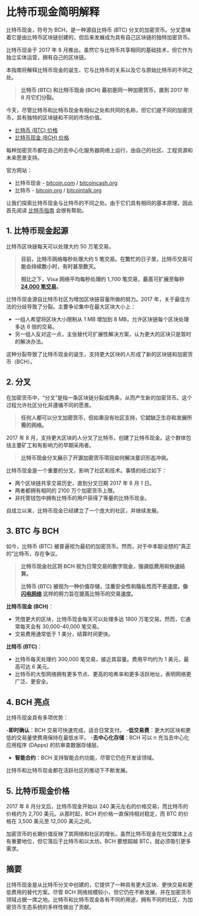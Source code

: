 # 比特币现金简明解释

比特币现金，符号为 BCH，是一种源自比特币 (BTC) 分叉的加密货币。分叉意味着它是由比特币区块链创建的，但后来发展成为具有自己区块链的独特加密货币。

比特币现金于 2017 年 8 月推出。虽然它与比特币共享相同的基础技术，但它作为独立实体运营，拥有自己的区块链。

本指南将解释比特币现金的诞生、它与比特币的关系以及它与原始比特币的不同之处。

> **比特币 (BTC) 和比特币现金 (BCH) 最初是同一种加密货币，直到 2017 年 8 月它们分裂。**

今天，尽管比特币和比特币现金有相似之处和共同的名称，但它们是不同的加密货币，具有独特的区块链和不同的市场价值。

- [比特币 (BTC) 价格](https://coinmarketcap.com/currencies/bitcoin/)
- [比特币现金 (BCH) 价格](https://coinmarketcap.com/currencies/bitcoin-cash/)

每种加密货币都在自己的去中心化服务器网络上运行，由自己的社区、工程资源和未来愿景支持。

官方网站：
- 比特币现金 - [bitcoin.com](https://www.bitcoin.com) / [bitcoincash.org](https://www.bitcoincash.org)
- 比特币 - [bitcoin.org](https://www.bitcoin.org) / [bitcointalk.org](https://bitcointalk.org)

让我们探索比特币现金与比特币的不同之处。由于它们具有相同的基本原理，因此首先阅读 [比特币指南](bitcoin.md) 会很有帮助。

## 1. 比特币现金起源

比特币区块链每天可以处理大约 50 万笔交易。

>**目前，比特币网络每秒处理大约 5 笔交易。在繁忙的日子里，比特币交易可能会持续数小时，有时甚至数天。**
>
> **相比之下，Visa 网络平均每秒处理约 1,700 笔交易，最高可扩展至每秒 [24,000 笔交易](https://usa.visa.com/run-your-business/small-business-tools/retail.html)。**

比特币现金源自比特币社区为增加区块链容量所做的努力。2017 年，关于最佳方法的分歧导致了分裂。主要争论集中在最大区块大小上：

- 一组人希望将区块大小限制从 1 MB 增加到 8 MB，允许区块链每个区块处理多达 8 倍的交易。
- 另一组人反对这一点，主张替代可扩展性解决方案，认为更大的区块只是暂时的解决办法。

这种分裂导致了比特币现金的诞生，支持更大区块的人形成了新的区块链和加密货币（BCH）。

## 2. 分叉

在加密货币中，“分叉”是指一条区块链分裂成两条，从而产生新的加密货币。这个过程允许社区分化并遵循不同的愿景。

> **任何人都可以分叉加密货币，但如果没有社区支持，它就缺乏生存和发展所需的网络。**

2017 年 8 月，支持更大区块的人分叉了比特币，创建了比特币现金。这个群体包括主要矿工和有影响力的早期采用者。

> **比特币现金分叉展示了开源加密货币项目如何解决意识形态冲突。**

比特币现金是一个重要的分叉，影响了社区和技术。事情的经过如下：

- 两个区块链共享交易历史，直到分叉日期 2017 年 8 月 1 日。
- 两者都拥有相同的 2100 万个加密货币上限。
- 非托管钱包中拥有比特币的用户获得了等量的比特币现金。

自成立以来，比特币现金已经建立了一个庞大的社区，并继续发展。

## 3. BTC 与 BCH

如今，比特币 (BTC) 被普遍视为最初的加密货币。然而，对于中本聪设想的“真正的”比特币，存在争议。

> **比特币现金社区将 BCH 视为日常交易的数字现金，强调低费用和快速结算。**
>
> **比特币 (BTC) 被视为一种价值存储，注重安全性和隐私性而不是速度。像 [闪电网络](https://lightning.network) 这样的努力旨在提高比特币的交易速度。**

**比特币现金 (BCH)**：
- 凭借更大的区块，比特币现金每天可以处理多达 1800 万笔交易。然而，它通常每天会有 30,000-40,000 笔交易。
- 交易费用通常低于 1 美分，结算时间更快。

**比特币 (BTC)**：
- 比特币每天处理约 300,000 笔交易，接近其容量。费用平均约为 1 美元，最高可达 6 美元。
- 比特币的大型网络拥有更多节点、更高的哈希率和更多活跃地址，表明网络更广泛、更安全。

## 4. BCH 亮点

比特币现金具有多项优势：

-**即时确认**：BCH 交易可快速完成，适合日常支付。
-**低交易费**：更大的区块和更低的交易量使费用保持在最低水平。
-**去中心化存储**：BCH 可以 n 充当去中心化应用程序 (DApps) 的抗审查数据存储层。
- **智能合约**：BCH 支持智能合约功能，尽管它仍在开发该领域。

比特币和比特币现金都在活跃社区的推动下不断发展。

## 5. 比特币现金价格

2017 年 8 月分叉后，比特币现金开始以 240 美元左右的价格交易，而比特币的价格约为 2,700 美元。从那时起，BCH 的价格一直保持相对稳定，而 BTC 的价格在 3,500 美元至 12,000 美元之间。

加密货币的长期价值反映了其网络和社区的增长。虽然比特币现金在社交媒体上占有重要地位，但它落后于比特币和以太坊。BCH 要想超越 BTC，就必须吸引更多需求。

## 摘要

比特币现金是从比特币分叉中创建的，它提供了一种具有更大区块、更快交易和更低费用的替代方案。尽管 BCH 网络规模较小，但它仍在不断发展，并在加密货币领域占据一席之地。比特币和比特币现金各有不同的用途，拥有不同的社区，为加密货币生态系统的多样性做出了贡献。